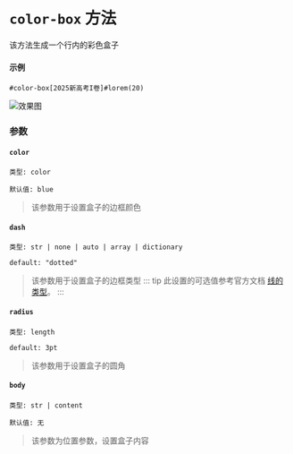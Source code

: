 # `color-box` 方法

该方法生成一个行内的彩色盒子

#### 示例
```typst
#color-box[2025新高考I卷]#lorem(20)
```
![效果图](/color-box.png)
### 参数

#### `color`

`类型: color`

`默认值: blue`

>该参数用于设置盒子的边框颜色

#### `dash`

`类型: str | none | auto | array | dictionary`

`default: "dotted"`

>该参数用于设置盒子的边框类型
::: tip
此设置的可选值参考官方文档 [线的类型](https://typst.app/docs/reference/visualize/stroke/#constructor-dash)。
:::
#### `radius`

`类型: length`

`default: 3pt`

>该参数用于设置盒子的圆角

#### `body`

`类型: str | content`

`默认值: 无`

>该参数为位置参数，设置盒子内容